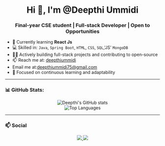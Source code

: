 <h1 align="center">Hi 👋, I'm @Deepthi Ummidi</h1>
<h3 align="center">Final-year CSE student | Full-stack Developer | Open to Opportunities</h3>

- 🌱 Currently learning **React Js**
- 💻 Skilled in: `Java`, `Spring Boot`, `HTML`, `CSS`, `SQL`,'JS' `MongoDB`
- 👩‍💻 Actively building full-stack projects and contributing to open-source
- 📫 Reach me at: [deepthiummidi](https://www.linkedin.com/in/deepthiummidi/)
- Email me at:[deepthiummidi75@gmail.com](mailto:deepthiummidi75@gmail.com)  
- 🎯 Focused on continuous learning and adaptability

---

### 📊 GitHub Stats:
<p align="center">
  <img src="https://github-readme-stats.vercel.app/api?username=Deepthi-Ummidi&show_icons=true&theme=radical" alt="Deepthi's GitHub stats" />
  <br/>
  <img src="https://github-readme-stats.vercel.app/api/top-langs/?username=Deepthi-Ummidi&layout=compact&theme=radical" alt="Top Languages" />
</p>

---

### 📫 Social
<p align="center">
  <a href="https://www.linkedin.com/in/deepthiummidi/" target="_blank">
    <img src="https://img.shields.io/badge/LinkedIn-blue?style=flat-square&logo=linkedin" />
  </a>
  <a href="mailto:22a81a0514@svecw.edu.in" target="_blank">
    <img src="https://img.shields.io/badge/Gmail-red?style=flat-square&logo=gmail&logoColor=white" />
  </a>
</p>
